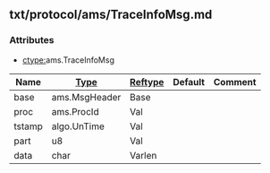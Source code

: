 ## txt/protocol/ams/TraceInfoMsg.md


### Attributes
<a href="#attributes"></a>
* [ctype:](/txt/ssimdb/dmmeta/ctype.md)ams.TraceInfoMsg

|Name|[Type](/txt/ssimdb/dmmeta/ctype.md)|[Reftype](/txt/ssimdb/dmmeta/reftype.md)|Default|Comment|
|---|---|---|---|---|
|base|ams.MsgHeader|Base|
|proc|ams.ProcId|Val|
|tstamp|algo.UnTime|Val|
|part|u8|Val|
|data|char|Varlen|


